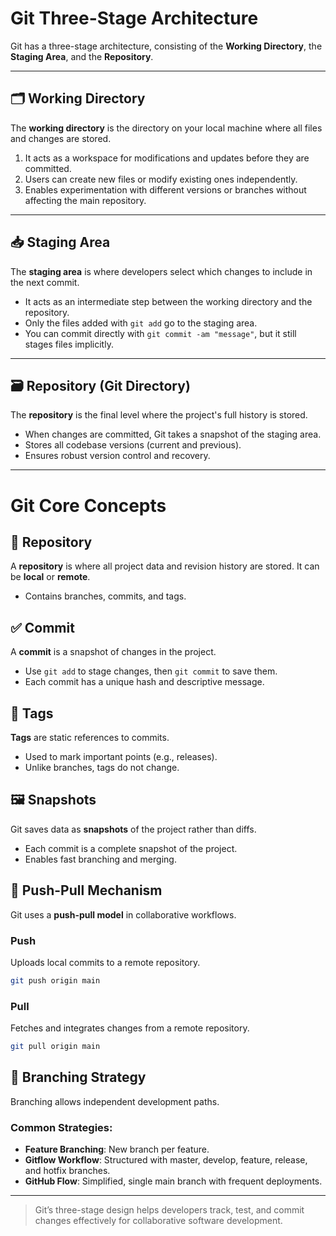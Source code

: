 # Git Three-Stage Architecture

Git has a three-stage architecture, consisting of the **Working Directory**, the **Staging Area**, and the **Repository**.

---

## 🗂️ Working Directory

The **working directory** is the directory on your local machine where all files and changes are stored.

1. It acts as a workspace for modifications and updates before they are committed.
2. Users can create new files or modify existing ones independently.
3. Enables experimentation with different versions or branches without affecting the main repository.

---

## 📥 Staging Area

The **staging area** is where developers select which changes to include in the next commit.

- It acts as an intermediate step between the working directory and the repository.
- Only the files added with `git add` go to the staging area.
- You can commit directly with `git commit -am "message"`, but it still stages files implicitly.

---

## 🗃️ Repository (Git Directory)

The **repository** is the final level where the project's full history is stored.

- When changes are committed, Git takes a snapshot of the staging area.
- Stores all codebase versions (current and previous).
- Ensures robust version control and recovery.

---

# Git Core Concepts

## 🔁 Repository

A **repository** is where all project data and revision history are stored. It can be **local** or **remote**.

- Contains branches, commits, and tags.

## ✅ Commit

A **commit** is a snapshot of changes in the project.

- Use `git add` to stage changes, then `git commit` to save them.
- Each commit has a unique hash and descriptive message.

## 🔖 Tags

**Tags** are static references to commits.

- Used to mark important points (e.g., releases).
- Unlike branches, tags do not change.

## 🖼️ Snapshots

Git saves data as **snapshots** of the project rather than diffs.

- Each commit is a complete snapshot of the project.
- Enables fast branching and merging.

## 🔁 Push-Pull Mechanism

Git uses a **push-pull model** in collaborative workflows.

### Push

Uploads local commits to a remote repository.

```bash
git push origin main
```

### Pull

Fetches and integrates changes from a remote repository.

```bash
git pull origin main
```

## 🌿 Branching Strategy

Branching allows independent development paths.

### Common Strategies:

- **Feature Branching**: New branch per feature.
- **Gitflow Workflow**: Structured with master, develop, feature, release, and hotfix branches.
- **GitHub Flow**: Simplified, single main branch with frequent deployments.

---

> Git’s three-stage design helps developers track, test, and commit changes effectively for collaborative software development.
